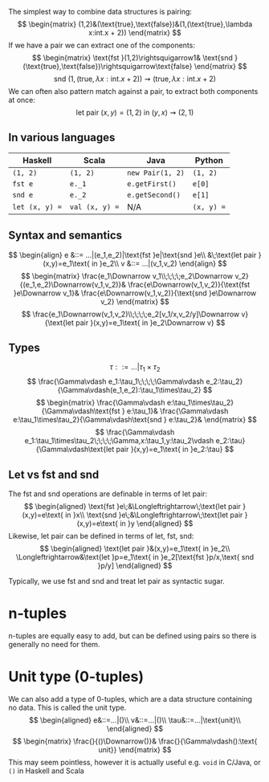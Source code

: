 The simplest way to combine data structures is pairing:
$$
\begin{matrix}
(1,2)&(\text{true},\text{false})&(1,(\text{true},\lambda x:int.x + 2))
\end{matrix}
$$
If we have a pair we can extract one of the components:
$$
\begin{matrix}
\text{fst }(1,2)\rightsquigarrow1&
\text{snd }(\text{true},\text{false})\rightsquigarrow\text{false}
\end{matrix}
$$
$$
\text{snd } (1,(\text{true}, \lambda x:\text{int}.x+2))\rightsquigarrow(\text{true}, \lambda x:\text{int}.x+2)
$$
We can often also pattern match against a pair, to extract both components at once:
$$
\text{let pair }(x,y)=(1,2)\text{ in }(y,x)\rightsquigarrow(2,1)
$$
## In various languages
| Haskell        | Scala          | Java             | Python     |
| -------------- | -------------- | ---------------- | ---------- |
| `(1, 2)`       | `(1, 2)`       | `new Pair(1, 2)` | `(1, 2)`   |
| `fst e`        | `e._1`         | `e.getFirst()`   | `e[0]`     |
| `snd e`        | `e._2`         | `e.getSecond()`  | `e[1]`     |
| `let (x, y) =` | `val (x, y) =` | N/A              | `(x, y) =` |

## Syntax and semantics
$$
\begin{align}
e &::= ...|(e_1,e_2)|\text{fst }e|\text{snd }e\\
&\;\text{let pair }(x,y)=e_1\text{ in }e_2\\
v &::= ...|(v_1,v_2)
\end{align}
$$
$$
\begin{matrix}
\frac{e_1\Downarrow v_1\\;\;\;\;e_2\Downarrow v_2}{(e_1,e_2)\Downarrow(v_1,v_2)}&
\frac{e\Downarrow(v_1,v_2)}{\text{fst }e\Downarrow v_1}&
\frac{e\Downarrow(v_1,v_2)}{\text{snd }e\Downarrow v_2}
\end{matrix}
$$
$$
\frac{e_1\Downarrow(v_1,v_2)\\;\;\;\;e_2[v_1/x,v_2/y]\Downarrow v}{\text{let pair }(x,y)=e_1\text{ in }e_2\Downarrow v}
$$
## Types
$$
\tau::=...|\tau_1\times\tau_2
$$
$$
\frac{\Gamma\vdash e_1:\tau_1\;\;\;\;\Gamma\vdash e_2:\tau_2}{\Gamma\vdash(e_1,e_2):\tau_1\times\tau_2}
$$
$$
\begin{matrix}
\frac{\Gamma\vdash e:\tau_1\times\tau_2}{\Gamma\vdash\text{fst } e:\tau_1}&
\frac{\Gamma\vdash e:\tau_1\times\tau_2}{\Gamma\vdash\text{snd } e:\tau_2}&
\end{matrix}
$$
$$
\frac{\Gamma\vdash e_1:\tau_1\times\tau_2\;\;\;\;\Gamma,x:\tau_1,y:\tau_2\vdash e_2:\tau}{\Gamma\vdash\text{let pair }(x,y)=e_1\text{ in }e_2:\tau}
$$
## Let vs fst and snd
The $\text{fst}$ and $\text{snd}$ operations are definable in terms of $\text{let pair}$:
$$
\begin{aligned}
\text{fst }e\;&\Longleftrightarrow\;\text{let pair }(x,y)=e\text{ in }x\\
\text{snd }e\;&\Longleftrightarrow\;\text{let pair }(x,y)=e\text{ in }y
\end{aligned}
$$
Likewise, $\text{let pair}$ can be defined in terms of $\text{let, fst, snd}$:
$$
\begin{aligned}
\text{let pair }&(x,y)=e_1\text{ in }e_2\\
\Longleftrightarrow&\text{let }p=e_1\text{ in }e_2[\text{fst }p/x,\text{ snd }p/y]
\end{aligned}
$$

Typically, we use $\text{fst}$ and $\text{snd}$ and treat $\text{let pair}$ as syntactic sugar.

# n-tuples
n-tuples are equally easy to add, but can be defined using pairs so there is generally no need for them.

# Unit type (0-tuples)
We can also add a type of 0-tuples, which are a data structure containing no data. This is called the unit type.
$$
\begin{aligned}
e&::=...|()\\
v&::=...|()\\
\tau&::=...|\text{unit}\\
\end{aligned}
$$
$$
\begin{matrix}
\frac{}{()\Downarrow()}&
\frac{}{\Gamma\vdash():\text{ unit}}
\end{matrix}
$$
This may seem pointless, however it is actually useful e.g. `void` in C/Java, or `()` in Haskell and Scala